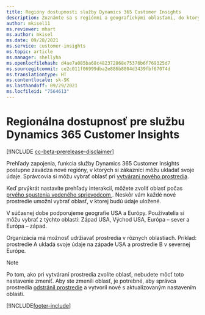 ```yaml
---
title: Regióny dostupnosti služby Dynamics 365 Customer Insights
description: Zoznámte sa s regiónmi a geografickými oblasťami, do ktorých sa služba nasadí.
author: mkisel11
ms.reviewer: mhart
ms.author: mkisel
ms.date: 09/28/2021
ms.service: customer-insights
ms.topic: article
ms.manager: shellyha
ms.openlocfilehash: d4ae7a085ba68c482372868e75376b6f769325d7
ms.sourcegitcommit: ce2c011f06999dba2e886b8804d3439fbf67074d
ms.translationtype: HT
ms.contentlocale: sk-SK
ms.lasthandoff: 09/29/2021
ms.locfileid: "7564613"
---
```

# <a name="regional-availability-for-dynamics-365-customer-insights"></a>Regionálna dostupnosť pre službu Dynamics 365 Customer Insights

[!INCLUDE [cc-beta-prerelease-disclaimer](includes/cc-beta-prerelease-disclaimer.md)]

Prehľady zapojenia, funkcia služby Dynamics 365 Customer Insights postupne zavádza nové regióny, v ktorých si zákazníci môžu ukladať svoje údaje. Správcovia si môžu vybrať oblasť pri [vytváraní nového prostredia](manage-environments-workspaces.md#create-an-environment). 

Keď prvýkrát nastavíte prehľady interakcií, môžete zvoliť oblasť počas [prvého spustenia vedeného sprievodcom ](quickstart.md). Neskôr vám každé nové prostredie umožní vybrať oblasť, v ktorej budú údaje uložené.

V súčasnej dobe podporujeme geografie USA a Európy. Používatelia si môžu vybrať z týchto oblastí: Západ USA, Východ USA, Európa – sever a Európa – západ.

Organizácia má možnosť udržiavať prostredia v rôznych oblastiach. Príklad: prostredie A ukladá svoje údaje na západe USA a prostredie B v severnej Európe.

> [!NOTE]
> Po tom, ako pri vytváraní prostredia zvolíte oblasť, nebudete môcť toto nastavenie zmeniť. Aby ste zmenili oblasť, je potrebné, aby správca prostredia [odstránil prostredie](manage-environments-workspaces.md#delete-an-environment) a vytvoril nové s aktualizovaným nastavením oblasti.


[!INCLUDE[footer-include](../includes/footer-banner.md)]
